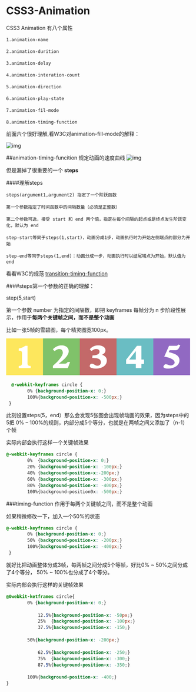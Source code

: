 # CSS3-Animation


CSS3 Animation 有八个属性

    1.animation-name
  
    2.animation-durition
  
    3.animation-delay
    
    4.animation-interation-count
    
    5.animation-direction
    
    6.animation-play-state
    
    7.animation-fil-mode
    
    8.animation-timing-function
    

 前面六个很好理解,看W3C对animation-fill-mode的解释：
    
    
  ![img](https://github.com/herohql521/js-tips/blob/master/imgs/animation-fill-mode.JPG)
  
  
##animation-timing-funcition 规定动画的速度曲线
  ![img](http://images0.cnblogs.com/blog/329084/201507/110906315961940.png)
  
  但是漏掉了很重要的一个 <b>steps</b>
 
####理解steps

    steps(argument1,argument2) 指定了一个阶跃函数
    
    第一个参数指定了时间函数中的间隔数量（必须是正整数）
    
    第二个参数可选，接受 start 和 end 两个值，指定在每个间隔的起点或是终点发生阶跃变化，默认为 end
    
    step-start等同于steps(1,start)，动画分成1步，动画执行时为开始左侧端点的部分为开始
    
    step-end等同于steps(1,end)：动画分成一步，动画执行时以结尾端点为开始，默认值为end
    
    
看看W3C的规范 [transition-timing-function](https://www.w3.org/TR/2012/WD-css3-transitions-20120403/#transition-timing-function-property)
    
####steps第一个参数的正确的理解：

step(5,start)</br>
    
第一个参数 number 为指定的间隔数，即把 keyframes 每帧分为 n 步阶段性展示，作用于<b>每两个关键帧之间，而不是整个动画</b></br>


比如一张5帧的雪碧图，每个精灵图宽100px。

![img](https://github.com/herohql521/CSS3-Animation/blob/master/5fps.jpg)


```css
  @-webkit-keyframes circle {
        0% {background-position-x: 0;}
        100%{background-position-x: -500px;}
 }
 ```
 
 此刻设置steps(5，end）那么会发现5张图会出现帧动画的效果，因为steps中的5把 0%  – 100%的规则，内部分成5个等分，也就是在两帧之间又添加了（n-1）个帧

实际内部会执行这样一个关键帧效果<br>

```css
@-webkit-keyframes circle {
        0%  {background-position-x: 0;}
        20% {background-position-x: -100px;}
        40% {background-position-x:-200px;}
        60% {background-position-x: -300px;}
        80% {background-position-x: -400px;}
        100%{background-position0x: -500px;}
```

###timing-function 作用于每两个关键帧之间，而不是整个动画

如果稍微修改一下，加入一个50%的状态</br>

```css
@-webkit-keyframes circle {
        0% {background-position-x: 0;}
        50% {background-position-x: -200px;}
        100%{background-position-x: -400px;}
 }
 ```
 
就好比把动画整体分成3帧，每两帧之间分成5个等帧，好比0% ~ 50%之间分成了4个等分， 50% ~ 100%也分成了4个等分。

实际内部会执行这样的关键帧效果

```css
@0webkit-ketframes circle{
        0% {background-position-x: 0;}
        
            12.5%{background-position-x: -50px;}
            25%  {background-position-x: -100px;}
            37.5%{background-position-x: -150;}
            
        50%{background-position-x: -200px;}
            
            62.5%{background-position-x: -250;}
            75%  {background-position-x: -300;}
            87.5%{background-position-x: -350;}
            
        100%{background-position-x: -400;}
}
```
 
 

    
    
    
    
